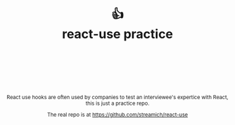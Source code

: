 <div align="center">
  <h1>
    <br/>
    <br/>
    👍
    <br />
    react-use practice
    <br />
    <br />
    <br />
    <br />
  </h1>
  <sup>
   <p>React use hooks are often used by companies to test an interviewee's expertice with React, this is just a practice repo.</p>
   <p>The real repo is at <a href="https://github.com/streamich/react-use">https://github.com/streamich/react-use</a></p>
  </sup>
</div>

